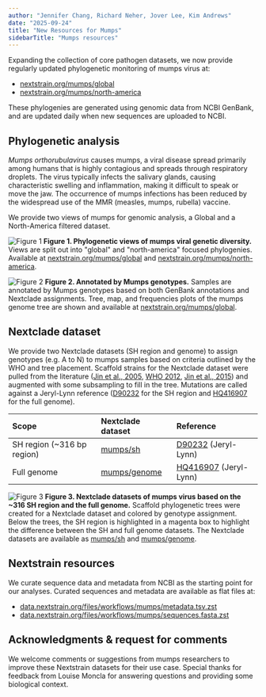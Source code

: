 ```yaml
---
author: "Jennifer Chang, Richard Neher, Jover Lee, Kim Andrews"
date: "2025-09-24"
title: "New Resources for Mumps"
sidebarTitle: "Mumps resources"
---
```


Expanding the collection of core pathogen datasets, we now provide regularly updated phylogenetic monitoring of mumps virus at:

* [nextstrain.org/mumps/global][]
* [nextstrain.org/mumps/north-america][]

These phylogenies are generated using genomic data from NCBI GenBank, and are updated daily when new sequences are uploaded to NCBI.

## Phylogenetic analysis

_Mumps orthorubulavirus_ causes mumps, a viral disease spread primarily among humans that is highly contagious and spreads through respiratory droplets. The virus typically infects the salivary glands, causing characteristic swelling and inflammation, making it difficult to speak or move the jaw. The occurrence of mumps infections has been reduced by the widespread use of the MMR (measles, mumps, rubella) vaccine.

We provide two views of mumps for genomic analysis, a Global and a North-America filtered dataset.

![Figure 1](/blog/img/mumps-nextstrain-dataset.png)
**Figure 1. Phylogenetic views of mumps viral genetic diversity.** Views are split out into "global" and "north-america" focused phylogenies. Available at [nextstrain.org/mumps/global][] and [nextstrain.org/mumps/north-america][].


![Figure 2](/blog/img/mumps-genotype-colors.png)
**Figure 2. Annotated by Mumps genotypes.** Samples are annotated by Mumps genotypes based on both GenBank annotations and Nextclade assignments. Tree, map, and frequencies plots of the mumps genome tree are shown and available at [nextstrain.org/mumps/global].

## Nextclade dataset

We provide two Nextclade datasets (SH region and genome) to assign genotypes (e.g. A to N) to mumps samples based on criteria outlined by the WHO and tree placement. Scaffold strains for the Nextclade dataset were pulled from the literature ([Jin et al., 2005][], [WHO 2012][], [Jin et al., 2015][]) and augmented with some subsampling to fill in the tree. Mutations are called against a Jeryl-Lynn reference ([D90232][] for the SH region and [HQ416907][] for the full genome).

| Scope | Nextclade dataset | Reference |
|:--|:--|:--|
|SH region (~316 bp region) | [mumps/sh][] | [D90232][] (Jeryl-Lynn)|
|Full genome | [mumps/genome][] | [HQ416907][] (Jeryl-Lynn)|

![Figure 3](/blog/img/mumps-nextclade-dataset.png)
**Figure 3. Nextclade datasets of mumps virus based on the ~316 SH region and the full genome.** Scaffold phylogenetic trees were created for a Nextclade dataset and colored by genotype assignment. Below the trees, the SH region is highlighted in a magenta box to highlight the difference between the SH and full genome datasets. The Nextclade datasets are available as [mumps/sh][] and [mumps/genome][].

## Nextstrain resources

We curate sequence data and metadata from NCBI as the starting point
for our analyses. Curated sequences and metadata are available as flat
files at:

* [data.nextstrain.org/files/workflows/mumps/metadata.tsv.zst](https://data.nextstrain.org/files/workflows/mumps/metadata.tsv.zst)
* [data.nextstrain.org/files/workflows/mumps/sequences.fasta.zst](https://data.nextstrain.org/files/workflows/mumps/sequences.fasta.zst)

## Acknowledgments & request for comments

We welcome comments or suggestions from mumps researchers to improve these Nextstrain datasets for their use case. Special thanks for feedback from Louise Moncla for answering questions and providing some biological context.

[nextstrain.org/mumps/global]: https://nextstrain.org/mumps/global
[nextstrain.org/mumps/north-america]: https://nextstrain.org/mumps/north-america
[Jin et al., 2005]: https://doi.org/10.1007/s00705-005-0563-4
[Jin et al., 2015]: https://doi.org/10.1002/rmv.1819
[WHO 2012]: https://iris.who.int/bitstream/handle/10665/241922/WER8722_217-224.PDF
[D90232]: https://www.ncbi.nlm.nih.gov/nuccore/D90232
[HQ416907]: https://www.ncbi.nlm.nih.gov/nuccore/HQ416907
[mumps/sh]: https://clades.nextstrain.org/?dataset-name=nextstrain/mumps/sh
[mumps/genome]: https://clades.nextstrain.org/?dataset-name=nextstrain/mumps/genome